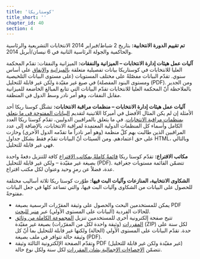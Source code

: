 ```yaml
---
title: 'كوستاريكا'
title_short: ''
chapter_id: 40
section: 4
---
```


**تم تقييم الدورة الانتخابية:** بتاريخ 2 شباط/فبراير 2014 الانتخابات التشريعية والرئاسية والحاكمية والجولة الرئاسية الثانية في 6 نيسان/أبريل 2014.

**آليات عمل هيئات إدارة الانتخابات – الميزانية والنفقات:** الميزانية والنفقات: تقدّم المحكمة العليا للانتخابات في كوستاريكا بيانات تفصيلية متعلقة [بالميزانية](http://www.tse.go.cr/presupuesto.htm) [والإنفاق](http://www.tse.go.cr/info_financiera.htm) على أساس سنوي. تقدّم البيانات مفصّلةً على مختلف المستويات (على مستوى البيانات التلخيصية ومستوى البنود المفصلة) في صيغ غير مقيّدة ولكن غير قابلة للتحليل (PDF). ومن الجدير بالملاحظة أنّ المحكمة العليا للانتخابات تقدّم البيانات التي تتابع المبالغ الخاضعة للميزانية مقابل النفقات، وهو أمر نادر وسط الدول في المنطقة.

**آليات عمل هيئات إدارة الانتخابات – منظمات مراقبة الانتخابات:** تشكّل كوستا ريكا أحد الأمثلة إن لم يكن المثال الأفضل في أميركا اللاتينية لتقديم [البيانات المفتوحة في ما يتعلق بمنظمات مراقبة الانتخابات](http://www.tse.go.cr/observador_internacional.htm). في ما يتعلق بالمراقبين الدوليين، تقدّم كوستا ريكا العدد الكامل وأسماء كل المنظمات الدولية المعتمدة لمراقبة الانتخابات، بالإضافة إلى عدد المراقبين الذين طالبت بهم كلّ منظمة (وهو أمر نادراً ما تقدّمه الدول الأخرى) وحازت على حق اعتمادهم. ومن السيئات أنّ البيانات تقدّم فقط بشكل جداول HTML، وبالتالي فهي غير قابلة للتحليل.

**مكاتب الاقتراع:** تقدّم كوستا ريكا [قائمةً كاملةً بمكاتب الاقتراع](http://www.tse.go.cr/pdf/varios/centros_votacion.pdf) كافة للتنزيل دفعةً واحدة بصيغة غير مقيّدة – ولكن غير قابلة للتحليل (PDF). تتضمّن القائمة مستويات جغرافية عدة، فضلاً عن رمزٍ وحيد وعنوان لكل مكتب اقتراع.

**الشكاوى الانتخابية، المنازعات وآليات البت فيها:** طوّرت كوستا ريكا ثلاثة أساليب مختلفة للحصول على البيانات من الشكاوى وآليات البت فيها، والتي تساعد كلها في جعل البيانات مفتوحةً.

- يمكن للمستخدمين البحث والحصول على وثيقة المقرّرات الرسمية بصيغة PDF للحالات الفردية (البيانات على المستوى الأولي) عبر [منبر للبحث](http://www.tse.go.cr/juris/inicio_juris.html).
- تتيح صفحة إلكترونية أخرى للمستخدمين تنزيل [المجموعة الكاملة من وثائق المقررات](http://www.tse.go.cr/juris_anual.htm) (وثيقة واحدة لكل من المقرّرات) بصيغة غير مقيّدة (ZIP) لكل سنة على حدة. تقدّم البيانات على المستوى الأولي (الحالة) ولكنها غير قابلة للتحليل بما أنّ كل وثيقة حالة تتوافر في ملف بصيغة (PDF).
- وتقدّم الصفحة الإلكترونية الثالثة وثيقة PDF (غير مقيّدة ولكن غير قابلة للتحليل) تتضمّن [الإحصاءات الإجمالية بشأن المقررات](http://www.tse.go.cr/pdf/varios/estadisticas_resoluciones.pdf) لكل سنة ولكل نوع حالة.
